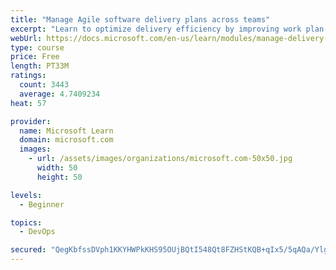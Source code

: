 ```yaml
---
title: "Manage Agile software delivery plans across teams"
excerpt: "Learn to optimize delivery efficiency by improving work plan visibility across teams."
webUrl: https://docs.microsoft.com/en-us/learn/modules/manage-delivery-plans/
type: course
price: Free
length: PT33M
ratings:
  count: 3443
  average: 4.7409234
heat: 57

provider:
  name: Microsoft Learn
  domain: microsoft.com
  images:
    - url: /assets/images/organizations/microsoft.com-50x50.jpg
      width: 50
      height: 50

levels:
  - Beginner

topics:
  - DevOps

secured: "QegKbfssDVph1KKYHWPkKHS95OUjBQtI548Qt8FZHStKQB+qIx5/5qAQa/YlgRp9pCOHr5xtMeKZJGMo/22z6j6JwakVetV+viA7dwMDvVlUDzxbwMEhZxdA/LRNuy/Z0MIJz7x2uH++cdZ+U0OfoLctzryXu+ynhyoRr3ayukeyB6okxqPyt8q5wgcTAh8cv5Si85GVLV3BtBxP6cO1S8gkhXdLCN6183KYsqUsoanZ60xNNEXITTDeNgM6L9fPx2X+NCWxupGFarFd2eJXo9xVyD8B/0JjP+sqYazsvyI/IAV5/EGC3O9g4raWfB+zcVQ2nHefrxr9fkH9FFzfxSy8Bc90I5rkgNT8c4n7rbj4j4IZG69pEPLw8tN3db+DAD41G03OL0C7IugYxOej4lcFGlrDFGMG/FTQ0qL31VI=;zhEQ9va8xAS4ro3IJS3slw=="
---
```


